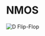 # NMOS
![D Flip-Flop](https://user-images.githubusercontent.com/93550076/165581057-183f3db4-e5f4-4cd8-a83b-cab5d48ef1d7.png)
